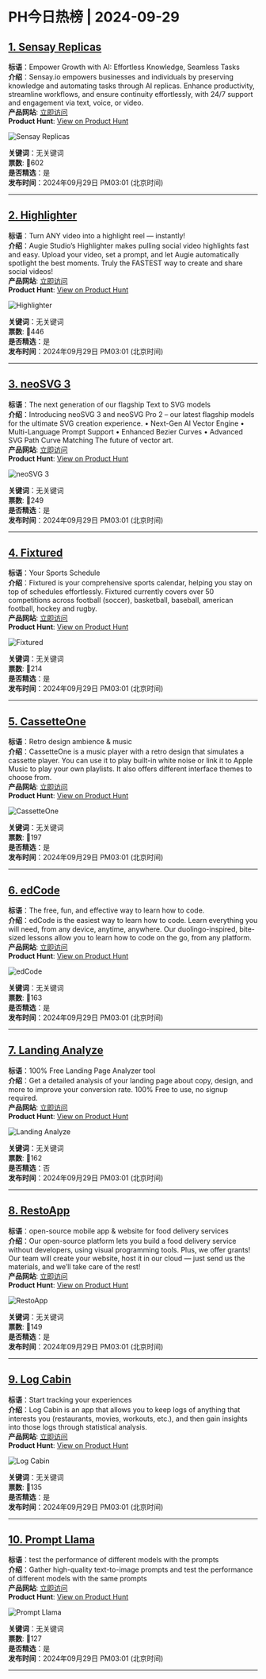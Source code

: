 # PH今日热榜 | 2024-09-29

## [1. Sensay Replicas](https://www.producthunt.com/posts/sensay-replicas?utm_campaign=producthunt-api&utm_medium=api-v2&utm_source=Application%3A+linewalker+%28ID%3A+135281%29)  
**标语**：Empower Growth with AI: Effortless Knowledge, Seamless Tasks  
**介绍**：Sensay.io empowers businesses and individuals by preserving knowledge and automating tasks through AI replicas. Enhance productivity, streamline workflows, and ensure continuity effortlessly, with 24/7 support and engagement via text, voice, or video.  
**产品网站**: [立即访问](https://www.producthunt.com/r/DPGK6KZ2GI736F?utm_campaign=producthunt-api&utm_medium=api-v2&utm_source=Application%3A+linewalker+%28ID%3A+135281%29)  
**Product Hunt**: [View on Product Hunt](https://www.producthunt.com/posts/sensay-replicas?utm_campaign=producthunt-api&utm_medium=api-v2&utm_source=Application%3A+linewalker+%28ID%3A+135281%29)  

![Sensay Replicas](https://ph-files.imgix.net/9322c21e-4689-4ee2-afd6-10c160762b47.png?auto=format&fit=crop&frame=1&h=512&w=1024)  

**关键词**：无关键词  
**票数**: 🔺602  
**是否精选**：是  
**发布时间**：2024年09月29日 PM03:01 (北京时间)  

---

## [2. Highlighter](https://www.producthunt.com/posts/highlighter-2?utm_campaign=producthunt-api&utm_medium=api-v2&utm_source=Application%3A+linewalker+%28ID%3A+135281%29)  
**标语**：Turn ANY video into a highlight reel — instantly!  
**介绍**：Augie Studio’s Highlighter makes pulling social video highlights fast and easy. Upload your video, set a prompt, and let Augie automatically spotlight the best moments. Truly the FASTEST way to create and share social videos!  
**产品网站**: [立即访问](https://www.producthunt.com/r/O7SZC3LZGAEGL5?utm_campaign=producthunt-api&utm_medium=api-v2&utm_source=Application%3A+linewalker+%28ID%3A+135281%29)  
**Product Hunt**: [View on Product Hunt](https://www.producthunt.com/posts/highlighter-2?utm_campaign=producthunt-api&utm_medium=api-v2&utm_source=Application%3A+linewalker+%28ID%3A+135281%29)  

![Highlighter](https://ph-files.imgix.net/2e7efffc-8485-4b1d-ad22-b0b6e208fd0d.png?auto=format&fit=crop&frame=1&h=512&w=1024)  

**关键词**：无关键词  
**票数**: 🔺446  
**是否精选**：是  
**发布时间**：2024年09月29日 PM03:01 (北京时间)  

---

## [3. neoSVG 3](https://www.producthunt.com/posts/neosvg-3?utm_campaign=producthunt-api&utm_medium=api-v2&utm_source=Application%3A+linewalker+%28ID%3A+135281%29)  
**标语**：The next generation of our flagship Text to SVG models  
**介绍**：Introducing neoSVG 3 and neoSVG Pro 2 – our latest flagship models for the ultimate SVG creation experience. • Next-Gen AI Vector Engine • Multi-Language Prompt Support • Enhanced Bezier Curves • Advanced SVG Path Curve Matching The future of vector art.  
**产品网站**: [立即访问](https://www.producthunt.com/r/ZHEUP6EZU7C64F?utm_campaign=producthunt-api&utm_medium=api-v2&utm_source=Application%3A+linewalker+%28ID%3A+135281%29)  
**Product Hunt**: [View on Product Hunt](https://www.producthunt.com/posts/neosvg-3?utm_campaign=producthunt-api&utm_medium=api-v2&utm_source=Application%3A+linewalker+%28ID%3A+135281%29)  

![neoSVG 3](https://ph-files.imgix.net/a5d02548-ea0d-4ecc-848c-9747933e0fe3.png?auto=format&fit=crop&frame=1&h=512&w=1024)  

**关键词**：无关键词  
**票数**: 🔺249  
**是否精选**：是  
**发布时间**：2024年09月29日 PM03:01 (北京时间)  

---

## [4. Fixtured ](https://www.producthunt.com/posts/fixtured?utm_campaign=producthunt-api&utm_medium=api-v2&utm_source=Application%3A+linewalker+%28ID%3A+135281%29)  
**标语**：Your Sports Schedule  
**介绍**：Fixtured is your comprehensive sports calendar, helping you stay on top of schedules effortlessly. Fixtured currently covers over 50 competitions across football (soccer), basketball, baseball, american football, hockey and rugby.  
**产品网站**: [立即访问](https://www.producthunt.com/r/FPSU5FMHEFLLWG?utm_campaign=producthunt-api&utm_medium=api-v2&utm_source=Application%3A+linewalker+%28ID%3A+135281%29)  
**Product Hunt**: [View on Product Hunt](https://www.producthunt.com/posts/fixtured?utm_campaign=producthunt-api&utm_medium=api-v2&utm_source=Application%3A+linewalker+%28ID%3A+135281%29)  

![Fixtured ](https://ph-files.imgix.net/72d1c5a2-6312-48f3-b9fb-c8bc48209b8a.png?auto=format&fit=crop&frame=1&h=512&w=1024)  

**关键词**：无关键词  
**票数**: 🔺214  
**是否精选**：是  
**发布时间**：2024年09月29日 PM03:01 (北京时间)  

---

## [5. CassetteOne](https://www.producthunt.com/posts/cassetteone?utm_campaign=producthunt-api&utm_medium=api-v2&utm_source=Application%3A+linewalker+%28ID%3A+135281%29)  
**标语**：Retro design ambience & music  
**介绍**：CassetteOne is a music player with a retro design that simulates a cassette player. You can use it to play built-in white noise or link it to Apple Music to play your own playlists. It also offers different interface themes to choose from.  
**产品网站**: [立即访问](https://www.producthunt.com/r/4MPN7WSIQLNUF4?utm_campaign=producthunt-api&utm_medium=api-v2&utm_source=Application%3A+linewalker+%28ID%3A+135281%29)  
**Product Hunt**: [View on Product Hunt](https://www.producthunt.com/posts/cassetteone?utm_campaign=producthunt-api&utm_medium=api-v2&utm_source=Application%3A+linewalker+%28ID%3A+135281%29)  

![CassetteOne](https://ph-files.imgix.net/69fefcb1-7783-4a2a-9438-3c801a5c7462.png?auto=format&fit=crop&frame=1&h=512&w=1024)  

**关键词**：无关键词  
**票数**: 🔺197  
**是否精选**：是  
**发布时间**：2024年09月29日 PM03:01 (北京时间)  

---

## [6. edCode](https://www.producthunt.com/posts/edcode?utm_campaign=producthunt-api&utm_medium=api-v2&utm_source=Application%3A+linewalker+%28ID%3A+135281%29)  
**标语**：The free, fun, and effective way to learn how to code.  
**介绍**：edCode is the easiest way to learn how to code. Learn everything you will need, from any device, anytime, anywhere. Our duolingo-inspired, bite-sized lessons allow you to learn how to code on the go, from any platform.  
**产品网站**: [立即访问](https://www.producthunt.com/r/ZFNYX3Y6MENRTE?utm_campaign=producthunt-api&utm_medium=api-v2&utm_source=Application%3A+linewalker+%28ID%3A+135281%29)  
**Product Hunt**: [View on Product Hunt](https://www.producthunt.com/posts/edcode?utm_campaign=producthunt-api&utm_medium=api-v2&utm_source=Application%3A+linewalker+%28ID%3A+135281%29)  

![edCode](https://ph-files.imgix.net/5ac2dc4b-16f8-42b0-8ce2-06d7e410116a.png?auto=format&fit=crop&frame=1&h=512&w=1024)  

**关键词**：无关键词  
**票数**: 🔺163  
**是否精选**：是  
**发布时间**：2024年09月29日 PM03:01 (北京时间)  

---

## [7. Landing Analyze](https://www.producthunt.com/posts/landing-analyze?utm_campaign=producthunt-api&utm_medium=api-v2&utm_source=Application%3A+linewalker+%28ID%3A+135281%29)  
**标语**：100% Free Landing Page Analyzer tool  
**介绍**：Get a detailed analysis of your landing page about copy, design, and more to improve your conversion rate. 100% Free to use, no signup required.  
**产品网站**: [立即访问](https://www.producthunt.com/r/OO2KYRFG3FOYRZ?utm_campaign=producthunt-api&utm_medium=api-v2&utm_source=Application%3A+linewalker+%28ID%3A+135281%29)  
**Product Hunt**: [View on Product Hunt](https://www.producthunt.com/posts/landing-analyze?utm_campaign=producthunt-api&utm_medium=api-v2&utm_source=Application%3A+linewalker+%28ID%3A+135281%29)  

![Landing Analyze](https://ph-files.imgix.net/409007c8-cae3-4f28-be61-9c2477517f36.png?auto=format&fit=crop&frame=1&h=512&w=1024)  

**关键词**：无关键词  
**票数**: 🔺162  
**是否精选**：否  
**发布时间**：2024年09月29日 PM03:01 (北京时间)  

---

## [8. RestoApp](https://www.producthunt.com/posts/restoapp?utm_campaign=producthunt-api&utm_medium=api-v2&utm_source=Application%3A+linewalker+%28ID%3A+135281%29)  
**标语**：open-source mobile app & website for food delivery services  
**介绍**：Our open-source platform lets you build a food delivery service without developers, using visual programming tools. Plus, we offer grants! Our team will create your website, host it in our cloud — just send us the materials, and we’ll take care of the rest!  
**产品网站**: [立即访问](https://www.producthunt.com/r/WKHOD7VJ7SX5VV?utm_campaign=producthunt-api&utm_medium=api-v2&utm_source=Application%3A+linewalker+%28ID%3A+135281%29)  
**Product Hunt**: [View on Product Hunt](https://www.producthunt.com/posts/restoapp?utm_campaign=producthunt-api&utm_medium=api-v2&utm_source=Application%3A+linewalker+%28ID%3A+135281%29)  

![RestoApp](https://ph-files.imgix.net/f8f36a52-86a8-472f-a46e-ad355cff629a.jpeg?auto=format&fit=crop&frame=1&h=512&w=1024)  

**关键词**：无关键词  
**票数**: 🔺149  
**是否精选**：是  
**发布时间**：2024年09月29日 PM03:01 (北京时间)  

---

## [9. Log Cabin](https://www.producthunt.com/posts/log-cabin-2?utm_campaign=producthunt-api&utm_medium=api-v2&utm_source=Application%3A+linewalker+%28ID%3A+135281%29)  
**标语**：Start tracking your experiences  
**介绍**：Log Cabin is an app that allows you to keep logs of anything that interests you (restaurants, movies, workouts, etc.), and then gain insights into those logs through statistical analysis.  
**产品网站**: [立即访问](https://www.producthunt.com/r/HGQY4TSSINMXUJ?utm_campaign=producthunt-api&utm_medium=api-v2&utm_source=Application%3A+linewalker+%28ID%3A+135281%29)  
**Product Hunt**: [View on Product Hunt](https://www.producthunt.com/posts/log-cabin-2?utm_campaign=producthunt-api&utm_medium=api-v2&utm_source=Application%3A+linewalker+%28ID%3A+135281%29)  

![Log Cabin](https://ph-files.imgix.net/342a713d-9199-47b4-809d-e82c6399f7be.png?auto=format&fit=crop&frame=1&h=512&w=1024)  

**关键词**：无关键词  
**票数**: 🔺135  
**是否精选**：是  
**发布时间**：2024年09月29日 PM03:01 (北京时间)  

---

## [10. Prompt Llama](https://www.producthunt.com/posts/prompt-llama?utm_campaign=producthunt-api&utm_medium=api-v2&utm_source=Application%3A+linewalker+%28ID%3A+135281%29)  
**标语**：test the performance of different models with the prompts  
**介绍**：Gather high-quality text-to-image prompts and test the performance of different models with the same prompts  
**产品网站**: [立即访问](https://www.producthunt.com/r/XDZD4O6TMTWILO?utm_campaign=producthunt-api&utm_medium=api-v2&utm_source=Application%3A+linewalker+%28ID%3A+135281%29)  
**Product Hunt**: [View on Product Hunt](https://www.producthunt.com/posts/prompt-llama?utm_campaign=producthunt-api&utm_medium=api-v2&utm_source=Application%3A+linewalker+%28ID%3A+135281%29)  

![Prompt Llama](https://ph-files.imgix.net/03574602-1952-4197-8469-6e87d66b1f19.png?auto=format&fit=crop&frame=1&h=512&w=1024)  

**关键词**：无关键词  
**票数**: 🔺127  
**是否精选**：是  
**发布时间**：2024年09月29日 PM03:01 (北京时间)  

---

